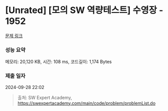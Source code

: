# [Unrated] [모의 SW 역량테스트] 수영장 - 1952 

[문제 링크](https://swexpertacademy.com/main/code/problem/problemDetail.do?contestProbId=AV5PpFQaAQMDFAUq) 

### 성능 요약

메모리: 20,120 KB, 시간: 108 ms, 코드길이: 1,174 Bytes

### 제출 일자

2024-09-28 22:02



> 출처: SW Expert Academy, https://swexpertacademy.com/main/code/problem/problemList.do